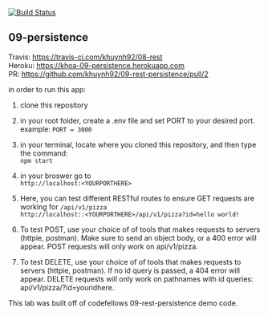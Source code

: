 
[![Build Status](https://travis-ci.com/khuynh92/09-rest-persistence.svg?branch=master)](https://travis-ci.com/khuynh92/09-rest-persistence)
## 09-persistence

  Travis: https://travis-ci.com/khuynh92/08-rest  
  Heroku: https://khoa-09-persistence.herokuapp.com  
  PR: https://github.com/khuynh92/09-rest-persistence/pull/2  

in order to run this app:

 1. clone this repository

 2. in your root folder, create a .env file and set PORT to your desired port.  example: `PORT = 3000` 
 3. in your terminal, locate where you cloned this repository, and then type the command:  
      `npm start`  
 4. in your broswer go to  
`http://localhost:<YOURPORTHERE>`  

 5. Here, you can test different RESTful routes to ensure GET requests are working for `/api/v1/pizza`  
    `http://localhost::<YOURPORTHERE>/api/v1/pizza?id=hello world!`   

 6. To test POST, use your choice of of tools that makes requests to servers (httpie, postman). Make sure to send an object body, or a 400 error will appear. POST requests will only work on api/v1/pizza.

 7. To test DELETE, use your choice of of tools that makes requests to servers (httpie, postman). If no id query is passed, a 404 error will appear. DELETE requests will only work on pathnames with id queries: api/v1/pizza/?id=youridhere.


This lab was built off of codefellows 09-rest-persistence demo code.